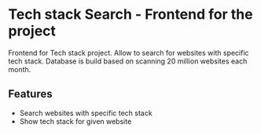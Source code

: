 # Tech stack Search - Frontend for the project

Frontend for Tech stack project. Allow to search for websites with specific tech stack. Database is build based on scanning 20 million websites each month.

## Features

- Search websites with specific tech stack
- Show tech stack for given website

